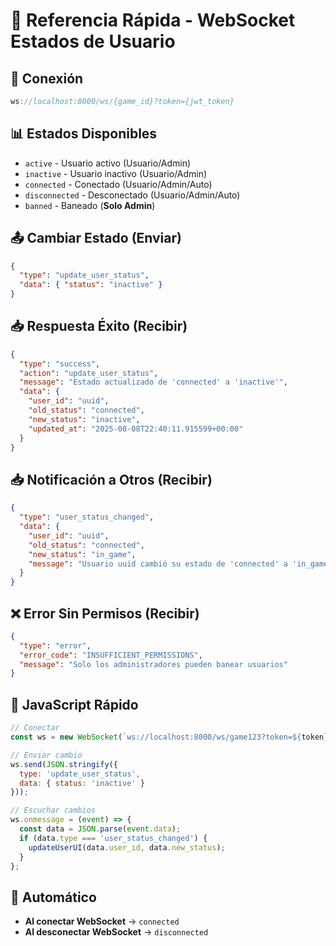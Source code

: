 # 🚀 Referencia Rápida - WebSocket Estados de Usuario

## 📡 Conexión
```javascript
ws://localhost:8000/ws/{game_id}?token={jwt_token}
```

## 📊 Estados Disponibles
- `active` - Usuario activo (Usuario/Admin)
- `inactive` - Usuario inactivo (Usuario/Admin) 
- `connected` - Conectado (Usuario/Admin/Auto)
- `disconnected` - Desconectado (Usuario/Admin/Auto)
- `banned` - Baneado (**Solo Admin**)

## 📤 Cambiar Estado (Enviar)
```json
{
  "type": "update_user_status",
  "data": { "status": "inactive" }
}
```

## 📥 Respuesta Éxito (Recibir)
```json
{
  "type": "success",
  "action": "update_user_status",
  "message": "Estado actualizado de 'connected' a 'inactive'",
  "data": {
    "user_id": "uuid",
    "old_status": "connected",
    "new_status": "inactive",
    "updated_at": "2025-08-08T22:40:11.915599+00:00"
  }
}
```

## 📥 Notificación a Otros (Recibir)
```json
{
  "type": "user_status_changed",
  "data": {
    "user_id": "uuid",
    "old_status": "connected",
    "new_status": "in_game",
    "message": "Usuario uuid cambió su estado de 'connected' a 'in_game'"
  }
}
```

## ❌ Error Sin Permisos (Recibir)
```json
{
  "type": "error",
  "error_code": "INSUFFICIENT_PERMISSIONS",
  "message": "Solo los administradores pueden banear usuarios"
}
```

## 🔧 JavaScript Rápido
```javascript
// Conectar
const ws = new WebSocket(`ws://localhost:8000/ws/game123?token=${token}`);

// Enviar cambio
ws.send(JSON.stringify({
  type: 'update_user_status',
  data: { status: 'inactive' }
}));

// Escuchar cambios
ws.onmessage = (event) => {
  const data = JSON.parse(event.data);
  if (data.type === 'user_status_changed') {
    updateUserUI(data.user_id, data.new_status);
  }
};
```

## 🤖 Automático
- **Al conectar WebSocket** → `connected`
- **Al desconectar WebSocket** → `disconnected`

